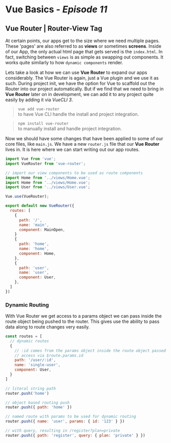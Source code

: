 # Vue Basics - _Episode 11_

## **Vue Router | Router-View Tag**

At certain points, our apps get to the size where we need multiple pages. These 'pages' are also referred to as **views** or sometimes **screens**. Inside of our App, the only actual html page that gets served is the `index.html`. In fact, switching between `views` is as simple as swapping out components. It works quite similarly to how `dynamic components` render.

Lets take a look at how we can use **Vue Router** to expand our apps considerably. The Vue Router is again, just a Vue plugin and we use it as such. During project init, we have the option for Vue to scaffold out the Router into our project automatically. But if we find that we need to bring in **Vue Router** later on in development, we can add it to any project quite easily by adding it via _VueCLI 3_.

> `vue add vue-router`  
to have Vue CLI handle the install and project integration.

> `npm install vue-router`  
to manually install and handle project integration.

Now we should have some changes that have been applied to some of our core files, like `main.js`. We have a new `router.js` file that our **Vue Router** lives in. It is here where we can start writing out our app routes.

```js
import Vue from 'vue';
import VueRouter from 'vue-router';

// import our view components to be used as route components
import Home from '../views/Home.vue';
import Home from '../views/Home.vue';
import User from '../views/User.vue';

Vue.use(VueRouter);

export default new VueRouter({
  routes: [
    {
      path: '/',
      name: 'main',
      component: MainOpen,
    }
    {
      path: 'home',
      name: 'home',
      component: Home,
    },
    {
      path: 'user',
      name: 'user',
      component: User,
    },
  ]
})
```

### Dynamic Routing
With Vue Router we get access to a params object we can pass inside the route object being pushed to the router. This gives use the ability to pass data along to route changes very easily.

```js
const routes = [
  // dynamic routes
  {
    // :id comes from the params object inside the route object passed to router.push({ name: 'user', params: { id: '123' } })
    // access via $route.params.id
    path: '/user/:id',
    name: 'single-user',
    component: User,
  }
]
```


```js
// literal string path
router.push('home')

// object based routing push
router.push({ path: 'home' })

// named route with params to be used for dynamic routing
router.push({ name: 'user', params: { id: '123' } })

// with query, resulting in /register?plan=private
router.push({ path: 'register', query: { plan: 'private' } })
```

